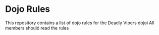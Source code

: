 Dojo Rules
==========
This repository contains a list of dojo rules for the Deadly Vipers dojoi
All members should read the rules

